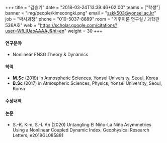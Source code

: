 +++
title = "김승기"
date = "2018-03-24T13:39:46+02:00"
teams = ["학생"]
banner = "img/people/kimsoongki.png"
email = "sskk503@yonsei.ac.kr"
job = "박사과정"
phone = "010-5037-8889"
room = "기후이론 연구실 / 과학관 536A호"
web = "https://scholar.google.com/citations?user=WfLIUaoAAAAJ&hl=en"
weight = 30
+++

#### 연구분야
+ Nonlinear ENSO Theory & Dynamics

#### 학력
 + **M.Sc** (2019) in Atmospheric Sciences, Yonsei University, Seoul, Korea
 + **B.Sc** (2017) in Atmospheric Sciences, Physics, Yonsei University, Seoul, Korea

#### 수상내역


#### 논문
+ S.-K. Kim, S.-I. An (2020) Untangling El Niño-La Niña Asymmetries Using a Nonlinear Coupled Dynamic Index, Geophysical Research Letters, e2019GL085881
